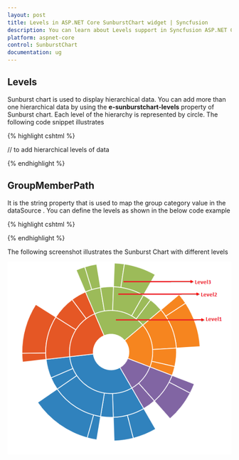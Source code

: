 ```yaml
---
layout: post
title: Levels in ASP.NET Core SunburstChart widget | Syncfusion
description: You can learn about Levels support in Syncfusion ASP.NET Core SunburstChart control and more details.
platform: aspnet-core
control: SunburstChart
documentation: ug
---
```


## Levels

Sunburst chart is used to display hierarchical data. You can add more than one hierarchical data by using the **e-sunburstchart-levels** property of Sunburst chart. Each level of the hierarchy is represented by circle.
The following code snippet illustrates 

{% highlight cshtml %}

<ej-sunburstchart id="SunburstChart" >
  <e-sunburstchart-levels>
               // to add hierarchical levels of data
            </e-sunburstchart-levels>
<ej-sunburstchart>

{% endhighlight %}

## GroupMemberPath

It is the string property that is used to map the group category value in the dataSource .
You can define the levels as shown in the below code example

{% highlight cshtml %}

<ej-sunburstchart id="SunburstChart" >
<e-sunburstchart-levels>
<e-sunburstchart-level group-member-path="Level1"></e-sunburstchart-level>
<e-sunburstchart-level group-member-path="Level2"></e-sunburstchart-level>
<e-sunburstchart-level group-member-path="Level3"></e-sunburstchart-level>
</e-sunburstchart-levels>
<ej-sunburstchart>

 {% endhighlight %}

The following screenshot illustrates the Sunburst Chart with different levels

![Group Member Path using SunburstChart in ASP.NET Core](Levels_images/Levels_img1.png)
